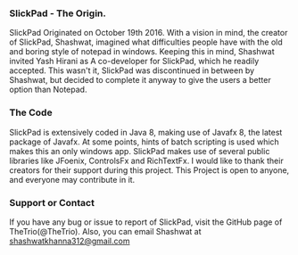 ### SlickPad - The Origin.
SlickPad Originated on October 19th 2016. With a vision in mind, the creator of SlickPad, Shashwat, imagined what difficulties people have with the old and boring style of notepad in windows. Keeping this in mind, Shashwat invited Yash Hirani as A co-developer for SlickPad, which he readily accepted. This wasn't it, SlickPad was discontinued in between by Shashwat, but decided to complete it anyway to give the users a better option than Notepad.


### The Code
SlickPad is extensively coded in Java 8, making use of Javafx 8, the latest package of Javafx. At some points, hints of batch scripting is used which makes this an only windows app. SlickPad makes use of several public libraries like JFoenix, 
ControlsFx and RichTextFx. I would like to thank their creators for their support during this project. This Project is open to anyone, and everyone may contribute in it.


### Support or Contact
If you have any bug or issue to report of SlickPad, visit the GitHub page of TheTrio(@TheTrio). Also, you can email Shashwat at shashwatkhanna312@gmail.com
